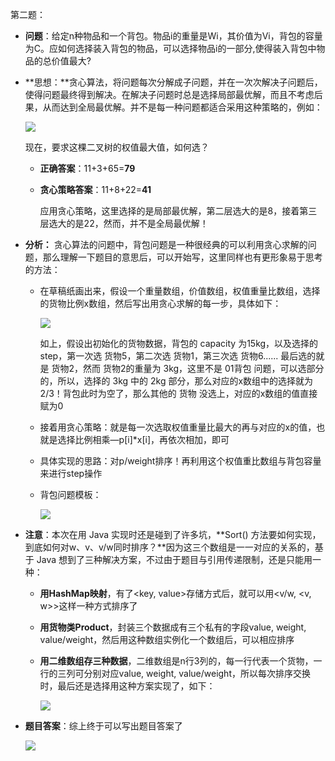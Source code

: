 第二题：

- **问题**：给定n种物品和一个背包。物品i的重量是Wi，其价值为Vi，背包的容量为C。应如何选择装入背包的物品，可以选择物品i的一部分,使得装入背包中物品的总价值最大?

- **思想：**贪心算法，将问题每次分解成子问题，并在一次次解决子问题后，使得问题最终得到解决。在解决子问题时总是选择局部最优解，而且不考虑后果，从而达到全局最优解。并不是每一种问题都适合采用这种策略的，例如：

  ![](img/greedy_tree.png)

  现在，要求这棵二叉树的权值最大值，如何选？

  - **正确答案**：11+3+65=**79**

  - **贪心策略答案**：11+8+22=**41**

    应用贪心策略，这里选择的是局部最优解，第二层选大的是8，接着第三层选大的是22，然而，并不是全局最优解！

- **分析：** 贪心算法的问题中，背包问题是一种很经典的可以利用贪心求解的问题，那么理解一下题目的意思后，可以开始写，这里同样也有更形象易于思考的方法：

  - 在草稿纸画出来，假设一个重量数组，价值数组，权值重量比数组，选择的货物比例x数组，然后写出用贪心求解的每一步，具体如下：

    ![](img/greedy_exp1.png)

    如上，假设出初始化的货物数据，背包的 capacity 为15kg，以及选择的 step，第一次选 货物5，第二次选 货物1，第三次选 货物6...... 最后选的就是 货物2，然而 货物2的重量为 3kg，这里不是 01背包 问题，可以选部分的，所以，选择的 3kg 中的 2kg 部分，那么对应的x数组中的选择就为 2/3！背包此时为空了，那么其他的 货物 没选上，对应的x数组的值直接赋为0

  - 接着用贪心策略：就是每一次选取权值重量比最大的再与对应的x的值，也就是选择比例相乘—p[i]*x[i]，再依次相加，即可

  - 具体实现的思路：对p/weight排序！再利用这个权值重比数组与背包容量来进行step操作

  - 背包问题模板：

    ![](img/greedy_template.png)

- **注意**：本次在用 Java 实现时还是碰到了许多坑，**Sort() 方法要如何实现，到底如何对w、v、v/w同时排序？**因为这三个数组是一一对应的关系的，基于 Java 想到了三种解决方案，不过由于题目与引用传递限制，还是只能用一种：

  - **用HashMap映射**，有了<key, value>存储方式后，就可以用<v/w, <v, w>>这样一种方式排序了

  - **用货物类Product**，封装三个数据成有三个私有的字段value, weight, value/weight，然后用这种数组实例化一个数组后，可以相应排序

  - **用二维数组存三种数据**，二维数组是n行3列的，每一行代表一个货物，一行的三列可分别对应value, weight, value/weight，所以每次排序交换时，最后还是选择用这种方案实现了，如下：

    ![](img/greedy_sort.png)

- **题目答案**：综上终于可以写出题目答案了

  ![](img/pro2_code.png)